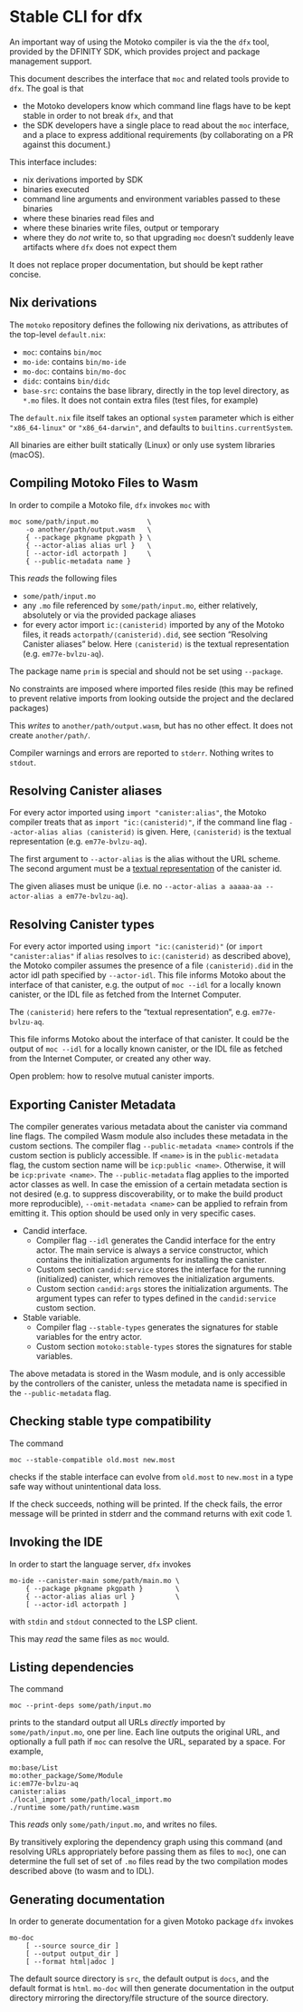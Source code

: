 Stable CLI for dfx
==================

An important way of using the Motoko compiler is via the the `dfx` tool,
provided by the DFINITY SDK, which provides project and package management
support.

This document describes the interface that `moc` and related tools provide to
`dfx`. The goal is that
 * the Motoko developers know which command line flags have to
   be kept stable in order to not break `dfx`, and that
 * the SDK developers have a single place to read about the `moc` interface, and
   a place to express additional requirements (by collaborating on a PR against
   this document.)

This interface includes:
 * nix derivations imported by SDK
 * binaries executed
 * command line arguments and environment variables passed to these binaries
 * where these binaries read files and
 * where these binaries write files, output or temporary
 * where they do _not_ write to, so that upgrading `moc` doesn’t suddenly leave
   artifacts where `dfx` does not expect them

It does not replace proper documentation, but should be kept rather concise.

Nix derivations
---------------

The `motoko` repository defines the following nix derivations, as attributes of
the top-level `default.nix`:

* `moc`: contains `bin/moc`
* `mo-ide`: contains `bin/mo-ide`
* `mo-doc`: contains `bin/mo-doc`
* `didc`: contains `bin/didc`
* `base-src`: contains the base library, directly in the top level directory,
  as `*.mo` files. It does not contain extra files (test files, for example)


The `default.nix` file itself takes an optional `system` parameter which is
either `"x86_64-linux"` or `"x86_64-darwin"`, and defaults to
`builtins.currentSystem`.

All binaries are either built statically (Linux) or only use system libraries (macOS).

Compiling Motoko Files to Wasm
------------------------------

In order to compile a Motoko file, `dfx` invokes `moc` with

    moc some/path/input.mo            \
        -o another/path/output.wasm   \
        { --package pkgname pkgpath } \
        { --actor-alias alias url }   \
        [ --actor-idl actorpath ]     \
        { --public-metadata name }

This _reads_ the following files
 * `some/path/input.mo`
 * any `.mo` file referenced by `some/path/input.mo`, either relatively, absolutely or via the provided package aliases
 * for every actor import `ic:⟨canisterid⟩` imported by any of the Motoko files, it reads `actorpath/⟨canisterid⟩.did`, see section “Resolving Canister aliases” below. Here `⟨canisterid⟩` is the textual representation (e.g. `em77e-bvlzu-aq`).

The package name `prim` is special and should not be set using `--package`.

No constraints are imposed where imported files reside (this may be refined to prevent relative imports from looking outside the project and the declared packages)

This _writes_ to `another/path/output.wasm`, but has no other effect. It does
not create `another/path/`.

Compiler warnings and errors are reported to `stderr`. Nothing writes to `stdout`.

Resolving Canister aliases
--------------------------

For every actor imported using `import "canister:alias"`, the Motoko compiler treats that as `import "ic:⟨canisterid⟩"`, if the command line flag `--actor-alias alias ⟨canisterid⟩` is given. Here, `⟨canisterid⟩` is the textual representation (e.g. `em77e-bvlzu-aq`).

The first argument to `--actor-alias` is the alias without the URL scheme. The second argument must be a [textual representation] of the canister id.

The given aliases must be unique (i.e. no `--actor-alias a aaaaa-aa --actor-alias a em77e-bvlzu-aq`).

[textual representation]: https://sdk.dfinity.org/docs/interface-spec/index.html#textual-ids

Resolving Canister types
------------------------

For every actor imported using `import "ic:⟨canisterid⟩"` (or `import "canister:alias"` if `alias` resolves to `ic:⟨canisterid⟩` as described above), the Motoko compiler assumes the presence of a file `⟨canisterid⟩.did` in the actor idl path specified by `--actor-idl`. This file informs Motoko about the interface of that canister, e.g. the output of `moc --idl` for a locally known canister, or the IDL file as fetched from the Internet Computer.

The `⟨canisterid⟩` here refers to the “textual representation“, e.g. `em77e-bvlzu-aq`.

This file informs Motoko about the interface of that canister. It could be the output of `moc --idl` for a locally known canister, or the IDL file as fetched from the Internet Computer, or created any other way.

Open problem: how to resolve mutual canister imports.

Exporting Canister Metadata
---------------------------

The compiler generates various metadata about the canister via command line flags.
The compiled Wasm module also includes these metadata in the custom sections.
The compiler flag `--public-metadata <name>` controls if the custom section is publicly accessible.
If `<name>` is in the `public-metadata` flag, the custom section name will be `icp:public <name>`.
Otherwise, it will be `icp:private <name>`. The `--public-metadata` flag applies to the imported actor classes as well.
In case the emission of a certain metadata section is not desired (e.g. to suppress discoverability, or to make the build
product more reproducible), `--omit-metadata <name>` can be applied to refrain from emitting it. This option should  be
used only in very specific cases.

* Candid interface.
  + Compiler flag `--idl` generates the Candid interface for the entry actor. The main service
    is always a service constructor, which contains the initialization arguments for installing the canister.
  + Custom section `candid:service` stores the interface for the running (initialized) canister, which removes
    the initialization arguments.
  + Custom section `candid:args` stores the initialization arguments. The argument types can refer to
    types defined in the `candid:service` custom section.
* Stable variable.
  + Compiler flag `--stable-types` generates the signatures for stable variables for the entry actor.
  + Custom section `motoko:stable-types` stores the signatures for stable variables.

The above metadata is stored in the Wasm module, and is only accessible by the controllers of the canister, unless the
metadata name is specified in the `--public-metadata` flag.

Checking stable type compatibility
----------------------------------

The command

    moc --stable-compatible old.most new.most

checks if the stable interface can evolve from `old.most` to `new.most` in
a type safe way without unintentional data loss.

If the check succeeds, nothing will be printed. 
If the check fails, the error message will be printed in stderr and the command returns with exit code 1.

Invoking the IDE
----------------

In order to start the language server, `dfx` invokes

    mo-ide --canister-main some/path/main.mo \
        { --package pkgname pkgpath }        \
        { --actor-alias alias url }          \
        [ --actor-idl actorpath ]

with `stdin` and `stdout` connected to the LSP client.

This may _read_ the same files as `moc` would.

Listing dependencies
--------------------

The command

    moc --print-deps some/path/input.mo

prints to the standard output all URLs _directly_ imported by
`some/path/input.mo`, one per line. Each line outputs the original
URL, and optionally a full path if `moc` can resolve the URL, separated by a space.
For example,

    mo:base/List
    mo:other_package/Some/Module
    ic:em77e-bvlzu-aq
    canister:alias
    ./local_import some/path/local_import.mo
    ./runtime some/path/runtime.wasm

This _reads_ only `some/path/input.mo`, and writes no files.

By transitively exploring the dependency graph using this command (and
resolving URLs appropriately before passing them as files to `moc`), one can
determine the full set of set of `.mo` files read by the two compilation modes
described above (to wasm and to IDL).

Generating documentation
------------------------

In order to generate documentation for a given Motoko package `dfx` invokes

    mo-doc
        [ --source source_dir ]
        [ --output output_dir ]
        [ --format html|adoc ]

The default source directory is `src`, the default output is `docs`, and the default format is `html`.
`mo-doc` will then generate documentation in the output directory mirroring the directory/file structure of the source directory.
